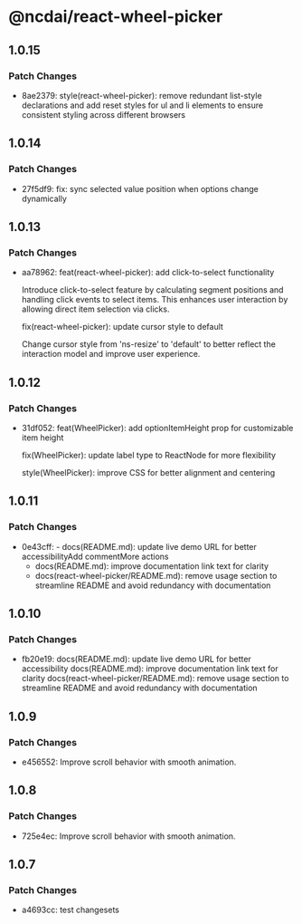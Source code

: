# @ncdai/react-wheel-picker

## 1.0.15

### Patch Changes

- 8ae2379: style(react-wheel-picker): remove redundant list-style declarations and add reset styles for ul and li elements to ensure consistent styling across different browsers

## 1.0.14

### Patch Changes

- 27f5df9: fix: sync selected value position when options change dynamically

## 1.0.13

### Patch Changes

- aa78962: feat(react-wheel-picker): add click-to-select functionality

  Introduce click-to-select feature by calculating segment positions
  and handling click events to select items. This enhances user
  interaction by allowing direct item selection via clicks.

  fix(react-wheel-picker): update cursor style to default

  Change cursor style from 'ns-resize' to 'default' to better reflect
  the interaction model and improve user experience.

## 1.0.12

### Patch Changes

- 31df052: feat(WheelPicker): add optionItemHeight prop for customizable item height

  fix(WheelPicker): update label type to ReactNode for more flexibility

  style(WheelPicker): improve CSS for better alignment and centering

## 1.0.11

### Patch Changes

- 0e43cff: - docs(README.md): update live demo URL for better accessibilityAdd commentMore actions
  - docs(README.md): improve documentation link text for clarity
  - docs(react-wheel-picker/README.md): remove usage section to streamline README and avoid redundancy with documentation

## 1.0.10

### Patch Changes

- fb20e19: docs(README.md): update live demo URL for better accessibility
  docs(README.md): improve documentation link text for clarity
  docs(react-wheel-picker/README.md): remove usage section to streamline README and avoid redundancy with documentation

## 1.0.9

### Patch Changes

- e456552: Improve scroll behavior with smooth animation.

## 1.0.8

### Patch Changes

- 725e4ec: Improve scroll behavior with smooth animation.

## 1.0.7

### Patch Changes

- a4693cc: test changesets
